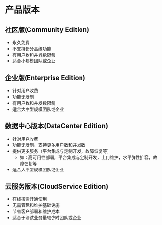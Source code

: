 # 产品版本

## 社区版(Community Edition)

- 永久免费
- 不支持部分高级功能
- 有用户数和并发数限制
- 适合小规模团队或企业

## 企业版(Enterprise Edition)

- 针对用户收费
- 功能无限制
- 有用户数和并发数限制
- 适合大中型规模团队或企业

## 数据中心版本(DataCenter Edition)

- 针对用户收费
- 功能无限制，支持更多用户数和并发数
- 提供更多服务（平台集成与定制开发，故障恢复等）
    - 如：高可用性部署，平台集成与定制开发，上门维护，水平弹性扩容，故障恢复等
- 适合大中型规模团队或企业

## 云服务版本(CloudService Edition)

- 在线按需开通使用
- 无需管理和维护基础设施
- 节省客户部署和维护成本
- 适合于测试业务量较少时团队或企业
